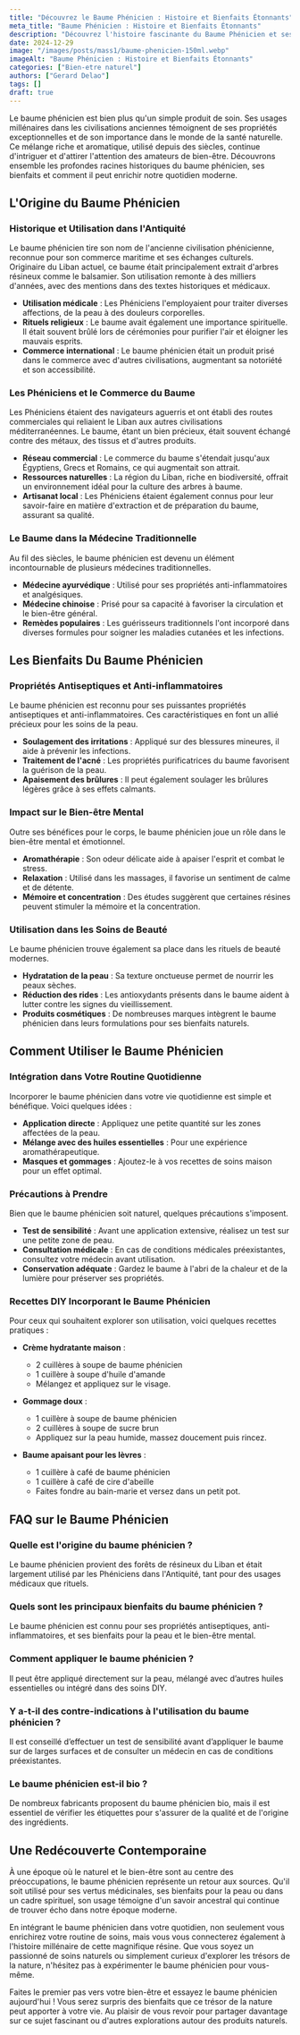 ```yaml
---
title: "Découvrez le Baume Phénicien : Histoire et Bienfaits Étonnants"
meta_title: "Baume Phénicien : Histoire et Bienfaits Étonnants"
description: "Découvrez l'histoire fascinante du Baume Phénicien et ses bienfaits pour la santé, la beauté et le bien-être."
date: 2024-12-29
image: "/images/posts/mass1/baume-phenicien-150ml.webp"
imageAlt: "Baume Phénicien : Histoire et Bienfaits Étonnants"
categories: ["Bien-etre naturel"]
authors: ["Gerard Delao"]
tags: []
draft: true
---
```


Le baume phénicien est bien plus qu'un simple produit de soin. Ses usages millénaires dans les civilisations anciennes témoignent de ses propriétés exceptionnelles et de son importance dans le monde de la santé naturelle. Ce mélange riche et aromatique, utilisé depuis des siècles, continue d'intriguer et d'attirer l'attention des amateurs de bien-être. Découvrons ensemble les profondes racines historiques du baume phénicien, ses bienfaits et comment il peut enrichir notre quotidien moderne.

## L'Origine du Baume Phénicien

### Historique et Utilisation dans l'Antiquité

Le baume phénicien tire son nom de l'ancienne civilisation phénicienne, reconnue pour son commerce maritime et ses échanges culturels. Originaire du Liban actuel, ce baume était principalement extrait d'arbres résineux comme le balsamier. Son utilisation remonte à des milliers d'années, avec des mentions dans des textes historiques et médicaux.

- **Utilisation médicale** : Les Phéniciens l'employaient pour traiter diverses affections, de la peau à des douleurs corporelles.
- **Rituels religieux** : Le baume avait également une importance spirituelle. Il était souvent brûlé lors de cérémonies pour purifier l'air et éloigner les mauvais esprits.
- **Commerce international** : Le baume phénicien était un produit prisé dans le commerce avec d'autres civilisations, augmentant sa notoriété et son accessibilité.

### Les Phéniciens et le Commerce du Baume

Les Phéniciens étaient des navigateurs aguerris et ont établi des routes commerciales qui reliaient le Liban aux autres civilisations méditerranéennes. Le baume, étant un bien précieux, était souvent échangé contre des métaux, des tissus et d'autres produits.

- **Réseau commercial** : Le commerce du baume s'étendait jusqu'aux Égyptiens, Grecs et Romains, ce qui augmentait son attrait.
- **Ressources naturelles** : La région du Liban, riche en biodiversité, offrait un environnement idéal pour la culture des arbres à baume.
- **Artisanat local** : Les Phéniciens étaient également connus pour leur savoir-faire en matière d'extraction et de préparation du baume, assurant sa qualité.

### Le Baume dans la Médecine Traditionnelle

Au fil des siècles, le baume phénicien est devenu un élément incontournable de plusieurs médecines traditionnelles.

- **Médecine ayurvédique** : Utilisé pour ses propriétés anti-inflammatoires et analgésiques.
- **Médecine chinoise** : Prisé pour sa capacité à favoriser la circulation et le bien-être général.
- **Remèdes populaires** : Les guérisseurs traditionnels l'ont incorporé dans diverses formules pour soigner les maladies cutanées et les infections.

## Les Bienfaits Du Baume Phénicien

### Propriétés Antiseptiques et Anti-inflammatoires

Le baume phénicien est reconnu pour ses puissantes propriétés antiseptiques et anti-inflammatoires. Ces caractéristiques en font un allié précieux pour les soins de la peau.

- **Soulagement des irritations** : Appliqué sur des blessures mineures, il aide à prévenir les infections.
- **Traitement de l'acné** : Les propriétés purificatrices du baume favorisent la guérison de la peau.
- **Apaisement des brûlures** : Il peut également soulager les brûlures légères grâce à ses effets calmants.

### Impact sur le Bien-être Mental

Outre ses bénéfices pour le corps, le baume phénicien joue un rôle dans le bien-être mental et émotionnel.

- **Aromathérapie** : Son odeur délicate aide à apaiser l'esprit et combat le stress.
- **Relaxation** : Utilisé dans les massages, il favorise un sentiment de calme et de détente.
- **Mémoire et concentration** : Des études suggèrent que certaines résines peuvent stimuler la mémoire et la concentration.

### Utilisation dans les Soins de Beauté

Le baume phénicien trouve également sa place dans les rituels de beauté modernes.

- **Hydratation de la peau** : Sa texture onctueuse permet de nourrir les peaux sèches.
- **Réduction des rides** : Les antioxydants présents dans le baume aident à lutter contre les signes du vieillissement.
- **Produits cosmétiques** : De nombreuses marques intègrent le baume phénicien dans leurs formulations pour ses bienfaits naturels.

## Comment Utiliser le Baume Phénicien

### Intégration dans Votre Routine Quotidienne

Incorporer le baume phénicien dans votre vie quotidienne est simple et bénéfique. Voici quelques idées :

- **Application directe** : Appliquez une petite quantité sur les zones affectées de la peau.
- **Mélange avec des huiles essentielles** : Pour une expérience aromathérapeutique.
- **Masques et gommages** : Ajoutez-le à vos recettes de soins maison pour un effet optimal.

### Précautions à Prendre

Bien que le baume phénicien soit naturel, quelques précautions s'imposent.

- **Test de sensibilité** : Avant une application extensive, réalisez un test sur une petite zone de peau.
- **Consultation médicale** : En cas de conditions médicales préexistantes, consultez votre médecin avant utilisation.
- **Conservation adéquate** : Gardez le baume à l'abri de la chaleur et de la lumière pour préserver ses propriétés.

### Recettes DIY Incorporant le Baume Phénicien

Pour ceux qui souhaitent explorer son utilisation, voici quelques recettes pratiques :

- **Crème hydratante maison** :
  - 2 cuillères à soupe de baume phénicien
  - 1 cuillère à soupe d'huile d'amande
  - Mélangez et appliquez sur le visage.

- **Gommage doux** :
  - 1 cuillère à soupe de baume phénicien
  - 2 cuillères à soupe de sucre brun
  - Appliquez sur la peau humide, massez doucement puis rincez.

- **Baume apaisant pour les lèvres** :
  - 1 cuillère à café de baume phénicien
  - 1 cuillère à café de cire d'abeille
  - Faites fondre au bain-marie et versez dans un petit pot.

## FAQ sur le Baume Phénicien

### Quelle est l'origine du baume phénicien ?

Le baume phénicien provient des forêts de résineux du Liban et était largement utilisé par les Phéniciens dans l'Antiquité, tant pour des usages médicaux que rituels.

### Quels sont les principaux bienfaits du baume phénicien ?

Le baume phénicien est connu pour ses propriétés antiseptiques, anti-inflammatoires, et ses bienfaits pour la peau et le bien-être mental.

### Comment appliquer le baume phénicien ?

Il peut être appliqué directement sur la peau, mélangé avec d’autres huiles essentielles ou intégré dans des soins DIY.

### Y a-t-il des contre-indications à l'utilisation du baume phénicien ?

Il est conseillé d’effectuer un test de sensibilité avant d’appliquer le baume sur de larges surfaces et de consulter un médecin en cas de conditions préexistantes.

### Le baume phénicien est-il bio ?

De nombreux fabricants proposent du baume phénicien bio, mais il est essentiel de vérifier les étiquettes pour s'assurer de la qualité et de l'origine des ingrédients.

## Une Redécouverte Contemporaine

À une époque où le naturel et le bien-être sont au centre des préoccupations, le baume phénicien représente un retour aux sources. Qu'il soit utilisé pour ses vertus médicinales, ses bienfaits pour la peau ou dans un cadre spirituel, son usage témoigne d'un savoir ancestral qui continue de trouver écho dans notre époque moderne.

En intégrant le baume phénicien dans votre quotidien, non seulement vous enrichirez votre routine de soins, mais vous vous connecterez également à l'histoire millénaire de cette magnifique résine. Que vous soyez un passionné de soins naturels ou simplement curieux d'explorer les trésors de la nature, n'hésitez pas à expérimenter le baume phénicien pour vous-même.

Faites le premier pas vers votre bien-être et essayez le baume phénicien aujourd'hui ! Vous serez surpris des bienfaits que ce trésor de la nature peut apporter à votre vie. Au plaisir de vous revoir pour partager davantage sur ce sujet fascinant ou d'autres explorations autour des produits naturels.

